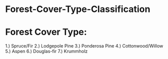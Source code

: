 # Forest-Cover-Type-Classification

# Forest Cover Type: 
1.) Spruce/Fir
2.) Lodgepole Pine
3.) Ponderosa Pine
4.) Cottonwood/Willow
5.) Aspen
6.) Douglas-fir
7.) Krummholz

